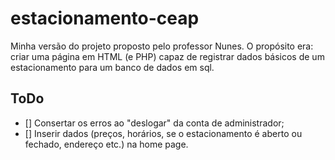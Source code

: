# estacionamento-ceap
Minha versão do projeto proposto pelo professor Nunes. O propósito era: criar uma página em HTML (e PHP) capaz de registrar dados básicos de um estacionamento para um banco de dados em sql.

## ToDo
- [] Consertar os erros ao "deslogar" da conta de administrador;
- [] Inserir dados (preços, horários, se o estacionamento é aberto ou fechado, endereço etc.) na home page.
